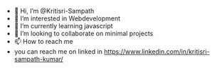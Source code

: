 - 👋 Hi, I’m @Kritisri-Sampath
- 👀 I’m interested in Webdevelopment
- 🌱 I’m currently learning javascript
- 💞️ I’m looking to collaborate on minimal projects
- 📫 How to reach me
- you can reach me on linked in https://www.linkedin.com/in/kritisri-sampath-kumar/

<!---
Kritisri-Sampath/Kritisri-Sampath is a ✨ special ✨ repository because its `README.md` (this file) appears on your GitHub profile.
You can click the Preview link to take a look at your changes.
--->

